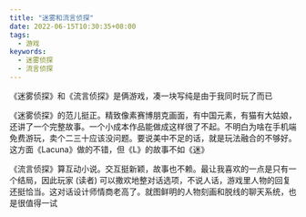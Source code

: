 ```yaml
---
title: "迷雾和流言侦探"
date: 2022-06-15T10:30:35+08:00
tags:
  - 游戏
keywords:
  - 迷雾侦探
  - 流言侦探
---
```


《迷雾侦探》和《流言侦探》是俩游戏，凑一块写纯是由于我同时玩了而已

《迷雾侦探》的范儿挺正。精致像素赛博朋克画面，有中国元素，有猫有大姑娘，还讲了一个完整故事。一个小成本作品能做成这样很了不起。不明白为啥在手机端免费游玩，卖个二三十应该没问题。要说美中不足的话，就是玩法融合的不够好。这方面《Lacuna》做的不错，但《L》的故事不如《迷》

《流言侦探》算互动小说。交互挺新颖，故事也不赖。最让我喜欢的一点是只有一个结局，因此玩家 (读者) 可以撒欢地整对话选项，不说人话，游戏里人物的回复还挺恰当。这对话设计师情商老高了。就图鲜明的人物刻画和脱线的聊天系统，也是很值得一试
